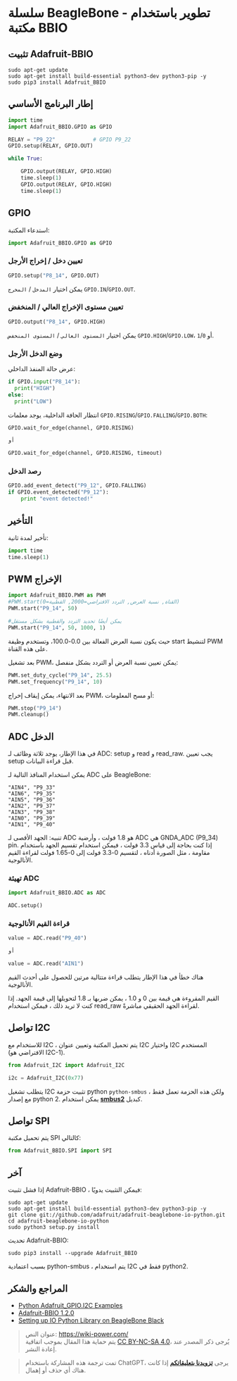 # سلسلة BeagleBone - تطوير باستخدام مكتبة BBIO

## تثبيت Adafruit-BBIO

```
sudo apt-get update
sudo apt-get install build-essential python3-dev python3-pip -y
sudo pip3 install Adafruit_BBIO
```

## إطار البرنامج الأساسي

```py
import time
import Adafruit_BBIO.GPIO as GPIO

RELAY = "P9_22"            # GPIO P9_22
GPIO.setup(RELAY, GPIO.OUT)

while True:

    GPIO.output(RELAY, GPIO.HIGH)
    time.sleep(1)
    GPIO.output(RELAY, GPIO.HIGH)
    time.sleep(1)
```

## GPIO

استدعاء المكتبة:

```py
import Adafruit_BBIO.GPIO as GPIO
```

### تعيين دخل / إخراج الأرجل

```py
GPIO.setup("P8_14", GPIO.OUT)
```

يمكن اختيار `المدخل` / `المخرج` `GPIO.IN`/`GPIO.OUT`.

### تعيين مستوى الإخراج العالي / المنخفض

```py
GPIO.output("P8_14", GPIO.HIGH)
```

يمكن اختيار `المستوى العالي` / `المستوى المنخفض` `GPIO.HIGH`/`GPIO.LOW`، أو `1`/`0`.

### وضع الدخل الأرجل

عرض حالة المنفذ الداخلي:

```py
if GPIO.input("P8_14"):
  print("HIGH")
else:
  print("LOW")
```

انتظار الحافة الداخلية، يوجد معلمات `GPIO.RISING`/`GPIO.FALLING`/`GPIO.BOTH`:

```py
GPIO.wait_for_edge(channel, GPIO.RISING)

أو

GPIO.wait_for_edge(channel, GPIO.RISING, timeout)
```

### رصد الدخل

```py
GPIO.add_event_detect("P9_12", GPIO.FALLING)
if GPIO.event_detected("P9_12"):
    print "event detected!"
```

## التأخير

تأخير لمدة ثانية:

```py
import time
time.sleep(1)
```

## PWM الإخراج

```py
import Adafruit_BBIO.PWM as PWM
#PWM.start(القناة, نسبة العرض, التردد الافتراضي=2000, القطبية=0)
PWM.start("P9_14", 50)

#يمكن أيضًا تحديد التردد والقطبية بشكل مستقل
PWM.start("P9_14", 50, 1000, 1)
```

حيث يكون نسبة العرض الفعالة بين 0.0-100.0، وتستخدم وظيفة start لتنشيط PWM على هذه القناة.

بعد تشغيل PWM، يمكن تعيين نسبة العرض أو التردد بشكل منفصل:

```py
PWM.set_duty_cycle("P9_14", 25.5)
PWM.set_frequency("P9_14", 10)
```

بعد الانتهاء، يمكن إيقاف إخراج PWM، أو مسح المعلومات:

```py
PWM.stop("P9_14")
PWM.cleanup()
```

## ADC الدخل

في هذا الإطار، يوجد ثلاثة وظائف لـ ADC: setup و read و read_raw. يجب تعيين setup قبل قراءة البيانات.

يمكن استخدام المنافذ التالية لـ ADC على BeagleBone:

```
"AIN4", "P9_33"
"AIN6", "P9_35"
"AIN5", "P9_36"
"AIN2", "P9_37"
"AIN3", "P9_38"
"AIN0", "P9_39"
"AIN1", "P9_40"
```

تنبيه: الجهد الأقصى لـ ADC هو 1.8 فولت ، وأرضية ADC هي GNDA_ADC (P9_34) pin. إذا كنت بحاجة إلى قياس 3.3 فولت ، فيمكن استخدام تقسيم الجهد باستخدام مقاومة ، مثل الصورة أدناه ، لتقسيم 0-3.3 فولت إلى 0-1.65 فولت لقراءة القيم الأنالوجية.

### تهيئة ADC

```py
import Adafruit_BBIO.ADC as ADC

ADC.setup()
```

### قراءة القيم الأنالوجية

```py
value = ADC.read("P9_40")

أو

value = ADC.read("AIN1")
```

هناك خطأ في هذا الإطار يتطلب قراءة متتالية مرتين للحصول على أحدث القيم الأنالوجية.

القيم المقروءة هي قيمة بين 0 و 1.0 ، يمكن ضربها بـ 1.8 لتحويلها إلى قيمة الجهد. إذا كنت لا تريد ذلك ، فيمكن استخدام read_raw لقراءة الجهد الحقيقي مباشرةً.

## تواصل I2C

للاستخدام مع I2C ، يتم تحميل المكتبة وتعيين عنوان I2C واختيار I2C المستخدم (الافتراضي هو I2C-1).

```py
from Adafruit_I2C import Adafruit_I2C

i2c = Adafruit_I2C(0x77)
```

يتطلب تشغيل I2C تثبيت حزمة python `python-smbus` ، ولكن هذه الحزمة تعمل فقط مع إصدار python 2. يمكن استخدام [**smbus2**](https://pypi.org/project/smbus2/) كبديل.

## تواصل SPI

يتم تحميل مكتبة SPI كالتالي:

```py
from Adafruit_BBIO.SPI import SPI
```

## آخر

إذا فشل تثبيت Adafruit-BBIO ، فيمكن التثبيت يدويًا:

```
sudo apt-get update
sudo apt-get install build-essential python3-dev python3-pip -y
git clone git://github.com/adafruit/adafruit-beaglebone-io-python.git
cd adafruit-beaglebone-io-python
sudo python3 setup.py install
```

تحديث Adafruit-BBIO:

```
sudo pip3 install --upgrade Adafruit_BBIO
```

بسبب اعتمادية python-smbus ، يتم استخدام I2C فقط في python2.

## المراجع والشكر

- [Python Adafruit_GPIO.I2C Examples](https://www.programcreek.com/python/example/92524/Adafruit_GPIO.I2C)
- [Adafruit-BBIO 1.2.0](https://pypi.org/project/Adafruit-BBIO/#description)
- [Setting up IO Python Library on BeagleBone Black](https://learn.adafruit.com/setting-up-io-python-library-on-beaglebone-black)

> عنوان النص: <https://wiki-power.com/>  
> يتم حماية هذا المقال بموجب اتفاقية [CC BY-NC-SA 4.0](https://creativecommons.org/licenses/by/4.0/deed.zh)، يُرجى ذكر المصدر عند إعادة النشر.

> تمت ترجمة هذه المشاركة باستخدام ChatGPT، يرجى [**تزويدنا بتعليقاتكم**](https://github.com/linyuxuanlin/Wiki_MkDocs/issues/new) إذا كانت هناك أي حذف أو إهمال.